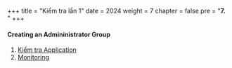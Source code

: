 +++
title = "Kiểm tra lần 1"
date = 2024
weight = 7
chapter = false
pre = "<b>7. </b>"
+++

#### Creating an Admininistrator Group

1. [Kiểm tra Application](1-test-app)
2. [Monitoring](2-monitoring)